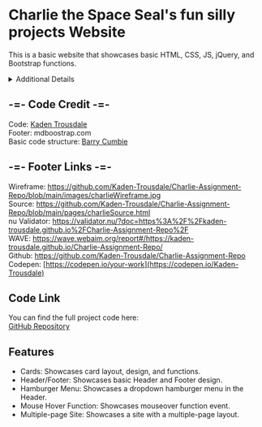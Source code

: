 # Charlie the Space Seal's fun silly projects Website

This is a basic website that showcases basic HTML, CSS, JS, jQuery, and Bootstrap functions. <br />
<details> 
This was created as an assignment in a Web Development class during the Spring 2025 semester at The University of North Alabama. Assigned by Barry Cumbie (Link provided below).
<summary>
  Additional Details
</summary>
</details>

## -=- Code Credit -=-
Code: [Kaden Trousdale](https://github.com/Kaden-Trousdale) <br />
Footer: mdboostrap.com <br />
Basic code structure: [Barry Cumbie](https://github.com/barrycumbie) <br />

## -=- Footer Links -=-
Wireframe: https://github.com/Kaden-Trousdale/Charlie-Assignment-Repo/blob/main/images/charlieWireframe.jpg <br />
Source: https://github.com/Kaden-Trousdale/Charlie-Assignment-Repo/blob/main/pages/charlieSource.html <br />
nu Validator: https://validator.nu/?doc=https%3A%2F%2Fkaden-trousdale.github.io%2FCharlie-Assignment-Repo%2F <br />
WAVE: https://wave.webaim.org/report#/https://kaden-trousdale.github.io/Charlie-Assignment-Repo/ <br />
Github: https://github.com/Kaden-Trousdale/Charlie-Assignment-Repo <br />
Codepen: [https://codepen.io/your-work](https://codepen.io/Kaden-Trousdale) <br />

## Code Link

You can find the full project code here:  
[GitHub Repository](https://github.com/Kaden-Trousdale/Charlie-Assignment-Repo/tree/main)

## Features

- Cards: Showcases card layout, design, and functions.
- Header/Footer: Showcases basic Header and Footer design. 
- Hamburger Menu: Showcases a dropdown hamburger menu in the Header.
- Mouse Hover Function: Showcases mouseover function event.
- Multiple-page Site: Showcases a site with a multiple-page layout.

  

